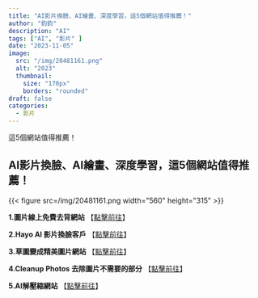 ```yaml
---
title: "AI影片換臉、AI繪畫、深度學習，這5個網站值得推薦！"
author: "鈞鈞"
description: "AI"
tags: ["AI", "影片" ]
date: "2023-11-05"
image:
  src: "/img/20481161.png"
  alt: "2023"
  thumbnail:
    size: "170px"
    borders: "rounded"
draft: false
categories:
  - 影片
---
```


這5個網站值得推薦！
<!--more-->

## AI影片換臉、AI繪畫、深度學習，這5個網站值得推薦！

<left>{{< figure src=/img/20481161.png width="560" height="315" >}}</left>


**1.圖片線上免費去背網站** 【[點擊前往](https://www.photoroom.com/tools/background-remover)】

**2.Hayo AI 影片換臉客戶** 【[點擊前往](https://hayo-download.onelink.me/wDPE/sk5eiwqt)】 

**3.草圖變成精美圖片網站** 【[點擊前往](https://scribblediffusion.com/)】

**4.Cleanup Photos 去除圖片不需要的部分** 【[點擊前往](https://cleanupphotos.com/)】

**5.AI解壓縮網站** 【[點擊前往](https://quickdraw.withgoogle.com/)】